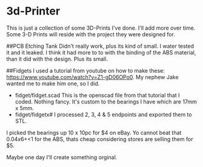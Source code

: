 # 3d-Printer
This is just a collection of some 3D-Prints I've done.  I'll add more over time.  
Some 3-D Prints will reside with the project they were designed for.

##PCB Etching Tank
Didn't really work, plus its kind of small.  I water tested it and it leaked.  I think it had more to to with the binding of the ABS material, than it did with the design.  Plus its small.

##Fidgets
I used a tutorial from youtube on how to make these: https://www.youtube.com/watch?v=Z1-gD06OPo0.  My nephew Jake wanted me to make him one, so I did. 

* fidget/fidget.scad  This is the openscad file from that tutorial that I coded.  Nothing fancy.  It's custom to the bearings I have which are 17mm x 5mm.
* fidget/fidgetx#  I processed 2, 3, 4 & 5 endpoints and exported them to STL.

I picked the bearings up 10 x 10pc for $4 on eBay.  Yo cannot beat that $0.04 x 6 + <$1 for the ABS, thats cheap considering stores are selling them for $5.

Maybe one day I'll create something orginal.
